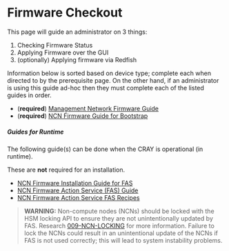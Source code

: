 # Firmware Checkout

This page will guide an administrator on 3 things:
1. Checking Firmware Status
1. Applying Firmware over the GUI
1. (optionally) Applying firmware via Redfish

Information below is sorted based on device type; complete each when directed to by the prerequisite page. On the other hand, if an administrator is using this guide ad-hoc then they must complete each of the listed guides in order.

- (**required**) [Management Network Firmware Guide](251-FIRMWARE-NETWORK.md)
- (**required**) [NCN Firmware Guide for Bootstrap](252-FIRMWARE-NCN.md)

##### Guides for Runtime

The following guide(s) can be done when the CRAY is operational (in runtime).

These are **not** required for an installation.

- [NCN Firmware Installation Guide for FAS](010-FIRMWARE-UPDATE-WITH-FAS.md)
- [NCN Firmware Action Service (FAS) Guide](255-FIRMWARE-ACTION-SERVICE-FAS.md)
- [NCN Firmware Action Service FAS Recipes](256-FIRMWARE-ACTION-SERVICE-FAS-RECIPES.md)

> **WARNING:** Non-compute nodes (NCNs) should be locked with the HSM locking API to ensure they are not unintentionally updated by FAS. Research [009-NCN-LOCKING](009-NCN-LOCKING.md) for more information. Failure to lock the NCNs could result in an unintentional update of the NCNs if FAS is not used correctly; this will lead to system instability problems.
